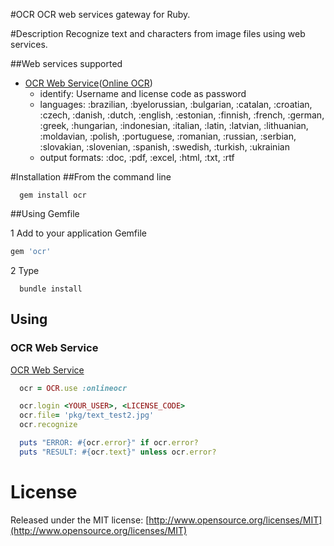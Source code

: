 #OCR
 OCR web services gateway for Ruby.

#Description
  Recognize text and characters from image files using web services.

##Web services supported
  - [OCR Web Service](http://www.ocrwebservice.com/)([Online OCR](http://www.onlineocr.net/))
    * identify: Username and license code as password
    * languages: :brazilian, :byelorussian, :bulgarian, :catalan, :croatian, :czech, :danish, :dutch, :english, :estonian, :finnish, :french, :german, :greek, :hungarian, :indonesian, :italian, :latin, :latvian, :lithuanian, :moldavian, :polish, :portuguese, :romanian, :russian, :serbian, :slovakian, :slovenian, :spanish, :swedish, :turkish, :ukrainian
    * output formats: :doc, :pdf, :excel, :html, :txt, :rtf

#Installation
##From the command line

```shell
  gem install ocr
```

##Using Gemfile

1 Add to your application Gemfile

```ruby
gem 'ocr'
```

2 Type

```shell
  bundle install
```

## Using

### OCR Web Service
  [OCR Web Service](http://www.ocrwebservice.com/)

```ruby
  ocr = OCR.use :onlineocr

  ocr.login <YOUR_USER>, <LICENSE_CODE>
  ocr.file= 'pkg/text_test2.jpg'
  ocr.recognize

  puts "ERROR: #{ocr.error}" if ocr.error?
  puts "RESULT: #{ocr.text}" unless ocr.error?
```

# License
Released under the MIT license: [http://www.opensource.org/licenses/MIT](http://www.opensource.org/licenses/MIT)
